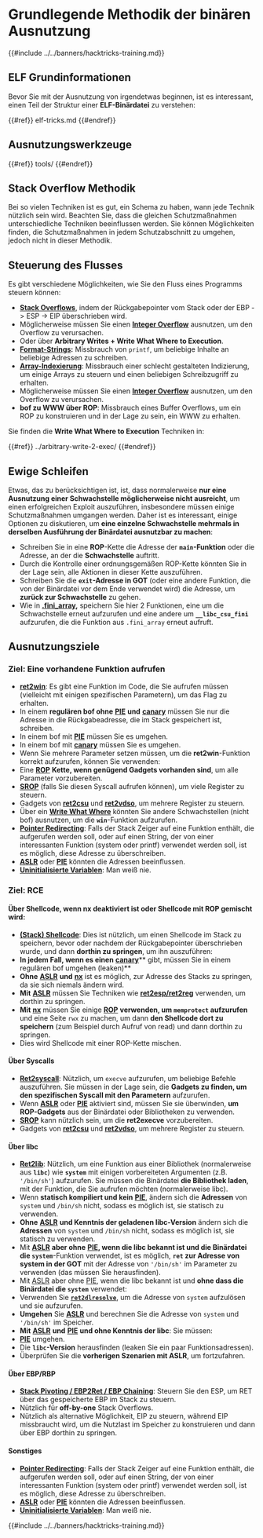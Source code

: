 # Grundlegende Methodik der binären Ausnutzung

{{#include ../../banners/hacktricks-training.md}}

## ELF Grundinformationen

Bevor Sie mit der Ausnutzung von irgendetwas beginnen, ist es interessant, einen Teil der Struktur einer **ELF-Binärdatei** zu verstehen:

{{#ref}}
elf-tricks.md
{{#endref}}

## Ausnutzungswerkzeuge

{{#ref}}
tools/
{{#endref}}

## Stack Overflow Methodik

Bei so vielen Techniken ist es gut, ein Schema zu haben, wann jede Technik nützlich sein wird. Beachten Sie, dass die gleichen Schutzmaßnahmen unterschiedliche Techniken beeinflussen werden. Sie können Möglichkeiten finden, die Schutzmaßnahmen in jedem Schutzabschnitt zu umgehen, jedoch nicht in dieser Methodik.

## Steuerung des Flusses

Es gibt verschiedene Möglichkeiten, wie Sie den Fluss eines Programms steuern können:

- [**Stack Overflows**](../stack-overflow/index.html), indem der Rückgabepointer vom Stack oder der EBP -> ESP -> EIP überschrieben wird.
- Möglicherweise müssen Sie einen [**Integer Overflow**](../integer-overflow.md) ausnutzen, um den Overflow zu verursachen.
- Oder über **Arbitrary Writes + Write What Where to Execution**.
- [**Format-Strings**](../format-strings/index.html)**:** Missbrauch von `printf`, um beliebige Inhalte an beliebige Adressen zu schreiben.
- [**Array-Indexierung**](../array-indexing.md): Missbrauch einer schlecht gestalteten Indizierung, um einige Arrays zu steuern und einen beliebigen Schreibzugriff zu erhalten.
- Möglicherweise müssen Sie einen [**Integer Overflow**](../integer-overflow.md) ausnutzen, um den Overflow zu verursachen.
- **bof zu WWW über ROP**: Missbrauch eines Buffer Overflows, um ein ROP zu konstruieren und in der Lage zu sein, ein WWW zu erhalten.

Sie finden die **Write What Where to Execution** Techniken in:

{{#ref}}
../arbitrary-write-2-exec/
{{#endref}}

## Ewige Schleifen

Etwas, das zu berücksichtigen ist, ist, dass normalerweise **nur eine Ausnutzung einer Schwachstelle möglicherweise nicht ausreicht**, um einen erfolgreichen Exploit auszuführen, insbesondere müssen einige Schutzmaßnahmen umgangen werden. Daher ist es interessant, einige Optionen zu diskutieren, um **eine einzelne Schwachstelle mehrmals in derselben Ausführung der Binärdatei ausnutzbar zu machen**:

- Schreiben Sie in eine **ROP**-Kette die Adresse der **`main`-Funktion** oder die Adresse, an der die **Schwachstelle** auftritt.
- Durch die Kontrolle einer ordnungsgemäßen ROP-Kette könnten Sie in der Lage sein, alle Aktionen in dieser Kette auszuführen.
- Schreiben Sie die **`exit`-Adresse in GOT** (oder eine andere Funktion, die von der Binärdatei vor dem Ende verwendet wird) die Adresse, um **zurück zur Schwachstelle** zu gehen.
- Wie in [**.fini_array**](../arbitrary-write-2-exec/www2exec-.dtors-and-.fini_array.md#eternal-loop)**,** speichern Sie hier 2 Funktionen, eine um die Schwachstelle erneut aufzurufen und eine andere um **`__libc_csu_fini`** aufzurufen, die die Funktion aus `.fini_array` erneut aufruft.

## Ausnutzungsziele

### Ziel: Eine vorhandene Funktion aufrufen

- [**ret2win**](#ret2win): Es gibt eine Funktion im Code, die Sie aufrufen müssen (vielleicht mit einigen spezifischen Parametern), um das Flag zu erhalten.
- In einem **regulären bof ohne** [**PIE**](../common-binary-protections-and-bypasses/pie/index.html) **und** [**canary**](../common-binary-protections-and-bypasses/stack-canaries/index.html) müssen Sie nur die Adresse in die Rückgabeadresse, die im Stack gespeichert ist, schreiben.
- In einem bof mit [**PIE**](../common-binary-protections-and-bypasses/pie/index.html) müssen Sie es umgehen.
- In einem bof mit [**canary**](../common-binary-protections-and-bypasses/stack-canaries/index.html) müssen Sie es umgehen.
- Wenn Sie mehrere Parameter setzen müssen, um die **ret2win**-Funktion korrekt aufzurufen, können Sie verwenden:
- Eine [**ROP**](#rop-and-ret2...-techniques) **Kette, wenn genügend Gadgets vorhanden sind**, um alle Parameter vorzubereiten.
- [**SROP**](../rop-return-oriented-programing/srop-sigreturn-oriented-programming/index.html) (falls Sie diesen Syscall aufrufen können), um viele Register zu steuern.
- Gadgets von [**ret2csu**](../rop-return-oriented-programing/ret2csu.md) und [**ret2vdso**](../rop-return-oriented-programing/ret2vdso.md), um mehrere Register zu steuern.
- Über ein [**Write What Where**](../arbitrary-write-2-exec/index.html) könnten Sie andere Schwachstellen (nicht bof) ausnutzen, um die **`win`**-Funktion aufzurufen.
- [**Pointer Redirecting**](../stack-overflow/pointer-redirecting.md): Falls der Stack Zeiger auf eine Funktion enthält, die aufgerufen werden soll, oder auf einen String, der von einer interessanten Funktion (system oder printf) verwendet werden soll, ist es möglich, diese Adresse zu überschreiben.
- [**ASLR**](../common-binary-protections-and-bypasses/aslr/index.html) oder [**PIE**](../common-binary-protections-and-bypasses/pie/index.html) könnten die Adressen beeinflussen.
- [**Uninitialisierte Variablen**](../stack-overflow/uninitialized-variables.md): Man weiß nie.

### Ziel: RCE

#### Über Shellcode, wenn nx deaktiviert ist oder Shellcode mit ROP gemischt wird:

- [**(Stack) Shellcode**](#stack-shellcode): Dies ist nützlich, um einen Shellcode im Stack zu speichern, bevor oder nachdem der Rückgabepointer überschrieben wurde, und dann **dorthin zu springen**, um ihn auszuführen:
- **In jedem Fall, wenn es einen** [**canary**](../common-binary-protections-and-bypasses/stack-canaries/index.html)** gibt, müssen Sie in einem regulären bof umgehen (leaken)**
- **Ohne** [**ASLR**](../common-binary-protections-and-bypasses/aslr/index.html) **und** [**nx**](../common-binary-protections-and-bypasses/no-exec-nx.md) ist es möglich, zur Adresse des Stacks zu springen, da sie sich niemals ändern wird.
- **Mit** [**ASLR**](../common-binary-protections-and-bypasses/aslr/index.html) müssen Sie Techniken wie [**ret2esp/ret2reg**](../rop-return-oriented-programing/ret2esp-ret2reg.md) verwenden, um dorthin zu springen.
- **Mit** [**nx**](../common-binary-protections-and-bypasses/no-exec-nx.md) müssen Sie einige [**ROP**](../rop-return-oriented-programing/index.html) **verwenden, um `memprotect` aufzurufen** und eine Seite `rwx` zu machen, um dann **den Shellcode dort zu speichern** (zum Beispiel durch Aufruf von read) und dann dorthin zu springen.
- Dies wird Shellcode mit einer ROP-Kette mischen.

#### Über Syscalls

- [**Ret2syscall**](../rop-return-oriented-programing/rop-syscall-execv/index.html): Nützlich, um `execve` aufzurufen, um beliebige Befehle auszuführen. Sie müssen in der Lage sein, die **Gadgets zu finden, um den spezifischen Syscall mit den Parametern** aufzurufen.
- Wenn [**ASLR**](../common-binary-protections-and-bypasses/aslr/index.html) oder [**PIE**](../common-binary-protections-and-bypasses/pie/index.html) aktiviert sind, müssen Sie sie überwinden, **um ROP-Gadgets** aus der Binärdatei oder Bibliotheken zu verwenden.
- [**SROP**](../rop-return-oriented-programing/srop-sigreturn-oriented-programming/index.html) kann nützlich sein, um die **ret2execve** vorzubereiten.
- Gadgets von [**ret2csu**](../rop-return-oriented-programing/ret2csu.md) und [**ret2vdso**](../rop-return-oriented-programing/ret2vdso.md), um mehrere Register zu steuern.

#### Über libc

- [**Ret2lib**](../rop-return-oriented-programing/ret2lib/index.html): Nützlich, um eine Funktion aus einer Bibliothek (normalerweise aus **`libc`**) wie **`system`** mit einigen vorbereiteten Argumenten (z.B. `'/bin/sh'`) aufzurufen. Sie müssen die Binärdatei **die Bibliothek laden**, mit der Funktion, die Sie aufrufen möchten (normalerweise libc).
- Wenn **statisch kompiliert und kein** [**PIE**](../common-binary-protections-and-bypasses/pie/index.html), ändern sich die **Adressen** von `system` und `/bin/sh` nicht, sodass es möglich ist, sie statisch zu verwenden.
- **Ohne** [**ASLR**](../common-binary-protections-and-bypasses/aslr/index.html) **und Kenntnis der geladenen libc-Version** ändern sich die **Adressen** von `system` und `/bin/sh` nicht, sodass es möglich ist, sie statisch zu verwenden.
- Mit [**ASLR**](../common-binary-protections-and-bypasses/aslr/index.html) **aber ohne** [**PIE**](../common-binary-protections-and-bypasses/pie/index.html)**, wenn die libc bekannt ist und die Binärdatei die `system`**-Funktion verwendet, ist es möglich, **`ret` zur Adresse von system in der GOT** mit der Adresse von `'/bin/sh'` im Parameter zu verwenden (das müssen Sie herausfinden).
- Mit [ASLR](../common-binary-protections-and-bypasses/aslr/index.html) aber ohne [PIE](../common-binary-protections-and-bypasses/pie/index.html), wenn die libc bekannt ist und **ohne dass die Binärdatei die `system`** verwendet:
- Verwenden Sie [**`ret2dlresolve`**](../rop-return-oriented-programing/ret2dlresolve.md), um die Adresse von `system` aufzulösen und sie aufzurufen.
- **Umgehen** Sie [**ASLR**](../common-binary-protections-and-bypasses/aslr/index.html) und berechnen Sie die Adresse von `system` und `'/bin/sh'` im Speicher.
- **Mit** [**ASLR**](../common-binary-protections-and-bypasses/aslr/index.html) **und** [**PIE**](../common-binary-protections-and-bypasses/pie/index.html) **und ohne Kenntnis der libc**: Sie müssen:
- [**PIE**](../common-binary-protections-and-bypasses/pie/index.html) umgehen.
- Die **`libc`-Version** herausfinden (leaken Sie ein paar Funktionsadressen).
- Überprüfen Sie die **vorherigen Szenarien mit ASLR**, um fortzufahren.

#### Über EBP/RBP

- [**Stack Pivoting / EBP2Ret / EBP Chaining**](../stack-overflow/stack-pivoting-ebp2ret-ebp-chaining.md): Steuern Sie den ESP, um RET über das gespeicherte EBP im Stack zu steuern.
- Nützlich für **off-by-one** Stack Overflows.
- Nützlich als alternative Möglichkeit, EIP zu steuern, während EIP missbraucht wird, um die Nutzlast im Speicher zu konstruieren und dann über EBP dorthin zu springen.

#### Sonstiges

- [**Pointer Redirecting**](../stack-overflow/pointer-redirecting.md): Falls der Stack Zeiger auf eine Funktion enthält, die aufgerufen werden soll, oder auf einen String, der von einer interessanten Funktion (system oder printf) verwendet werden soll, ist es möglich, diese Adresse zu überschreiben.
- [**ASLR**](../common-binary-protections-and-bypasses/aslr/index.html) oder [**PIE**](../common-binary-protections-and-bypasses/pie/index.html) könnten die Adressen beeinflussen.
- [**Uninitialisierte Variablen**](../stack-overflow/uninitialized-variables.md): Man weiß nie.

{{#include ../../banners/hacktricks-training.md}}
